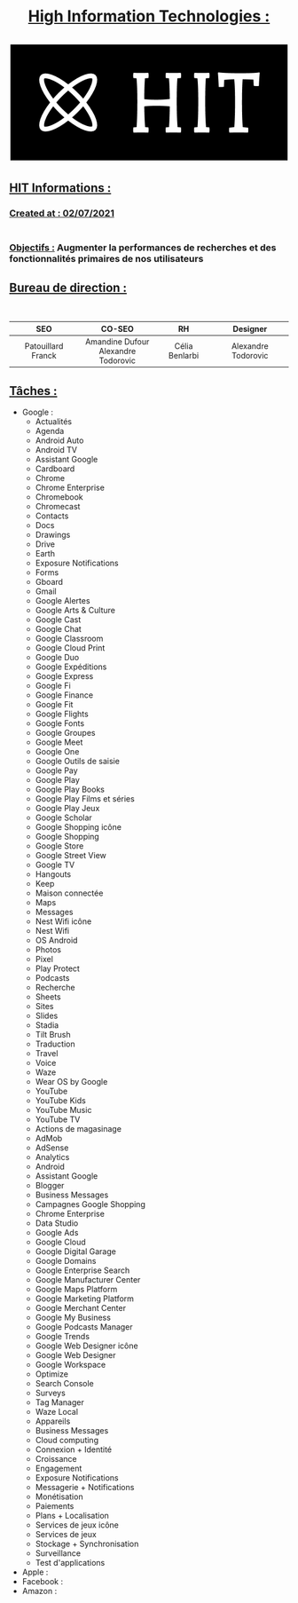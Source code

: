 # <center><u>High Information Technologies :<br></u> <br>![image info](./public/assets/logos/logo_small.png)
## <u>HIT Informations :</u><br>
### <u>Created at : 02/07/2021</u><br><br>
### <u>Objectifs :</u> Augmenter la performances de recherches et des fonctionnalités primaires de nos utilisateurs
## <u>Bureau de direction :</u>
<br>

|   <center>SEO</center>              |      <center>CO-SEO</center>                              |       <center>RH</center>          |    <center>Designer</center>        |
|-------------------------------------|:---------------------------------------------------------:|-----------------------------------:|------------------------------------:|
| <center>Patouillard Franck</center> |  <center>Amandine Dufour <br>Alexandre Todorovic</center> | <center>Célia Benlarbi</center>    | <center>Alexandre Todorovic</center>|

## <u>Tâches : </u>
- Google :
    - Actualités
    - Agenda
    - Android Auto
    - Android TV
    - Assistant Google
    - Cardboard
    - Chrome
    - Chrome Enterprise
    - Chromebook
    - Chromecast
    - Contacts
    - Docs
    - Drawings
    - Drive
    - Earth
    - Exposure Notifications
    - Forms
    - Gboard
    - Gmail
    - Google Alertes
    - Google Arts & Culture
    - Google Cast
    - Google Chat
    - Google Classroom
    - Google Cloud Print
    - Google Duo
    - Google Expéditions
    - Google Express
    - Google Fi
    - Google Finance
    - Google Fit
    - Google Flights
    - Google Fonts
    - Google Groupes
    - Google Meet
    - Google One
    - Google Outils de saisie
    - Google Pay
    - Google Play
    - Google Play Books
    - Google Play Films et séries
    - Google Play Jeux
    - Google Scholar
    - Google Shopping icône
    - Google Shopping
    - Google Store
    - Google Street View
    - Google TV
    - Hangouts
    - Keep
    - Maison connectée
    - Maps
    - Messages
    - Nest Wifi icône
    - Nest Wifi
    - OS Android
    - Photos
    - Pixel
    - Play Protect
    - Podcasts
    - Recherche
    - Sheets
    - Sites
    - Slides
    - Stadia
    - Tilt Brush
    - Traduction
    - Travel
    - Voice
    - Waze
    - Wear OS by Google
    - YouTube
    - YouTube Kids
    - YouTube Music
    - YouTube TV
    - Actions de magasinage
    - AdMob
    - AdSense
    - Analytics
    - Android
    - Assistant Google
    - Blogger
    - Business Messages
    - Campagnes Google Shopping
    - Chrome Enterprise
    - Data Studio
    - Google Ads
    - Google Cloud
    - Google Digital Garage
    - Google Domains
    - Google Enterprise Search
    - Google Manufacturer Center
    - Google Maps Platform
    - Google Marketing Platform
    - Google Merchant Center
    - Google My Business
    - Google Podcasts Manager
    - Google Trends
    - Google Web Designer icône
    - Google Web Designer
    - Google Workspace
    - Optimize
    - Search Console
    - Surveys
    - Tag Manager
    - Waze Local
    - Appareils
    - Business Messages
    - Cloud computing
    - Connexion + Identité
    - Croissance
    - Engagement
    - Exposure Notifications
    - Messagerie + Notifications
    - Monétisation
    - Paiements
    - Plans + Localisation
    - Services de jeux icône
    - Services de jeux
    - Stockage + Synchronisation
    - Surveillance
    - Test d'applications
- Apple :
- Facebook :
- Amazon :
